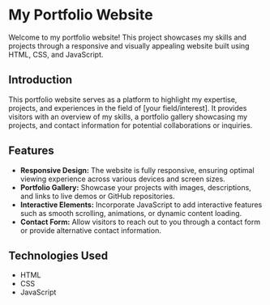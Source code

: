 # My Portfolio Website

Welcome to my portfolio website! This project showcases my skills and projects through a responsive and visually appealing website built using HTML, CSS, and JavaScript.

## Introduction
This portfolio website serves as a platform to highlight my expertise, projects, and experiences in the field of [your field/interest]. It provides visitors with an overview of my skills, a portfolio gallery showcasing my projects, and contact information for potential collaborations or inquiries.

## Features
- **Responsive Design:** The website is fully responsive, ensuring optimal viewing experience across various devices and screen sizes.
- **Portfolio Gallery:** Showcase your projects with images, descriptions, and links to live demos or GitHub repositories.
- **Interactive Elements:** Incorporate JavaScript to add interactive features such as smooth scrolling, animations, or dynamic content loading.
- **Contact Form:** Allow visitors to reach out to you through a contact form or provide alternative contact information.

## Technologies Used
- HTML
- CSS
- JavaScript

